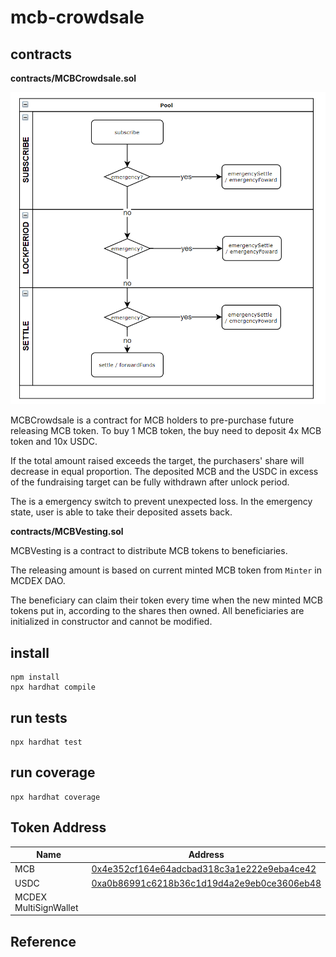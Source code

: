 # mcb-crowdsale

## contracts

**contracts/MCBCrowdsale.sol**

![Flow](./misc/flow.png)

MCBCrowdsale is a contract for MCB holders to pre-purchase future releasing MCB token. To buy 1 MCB token, the buy need to deposit 4x MCB token and 10x USDC.

If the total amount raised exceeds the target, the purchasers' share will decrease in equal proportion. The deposited MCB and the USDC in excess of the fundraising target can be fully withdrawn after unlock period.

The is a emergency switch to prevent unexpected loss. In the emergency state, user is able to take their deposited assets back.


**contracts/MCBVesting.sol**

MCBVesting is a contract to distribute MCB tokens to beneficiaries.

The releasing amount is based on current minted MCB token from `Minter` in MCDEX DAO.

The beneficiary can claim their token every time when the new minted MCB tokens put in, according to the shares then owned. All beneficiaries are initialized in constructor and cannot be modified.

## install

```shell
npm install
npx hardhat compile
```

## run tests

```shell
npx hardhat test
```

## run coverage

```shell
npx hardhat coverage
```

## Token Address

| Name                  | Address                                                      |
| --------------------- | ------------------------------------------------------------ |
| MCB                   | [0x4e352cf164e64adcbad318c3a1e222e9eba4ce42](https://etherscan.io/token/0x4e352cf164e64adcbad318c3a1e222e9eba4ce42) |
| USDC                  | [0xa0b86991c6218b36c1d19d4a2e9eb0ce3606eb48](https://etherscan.io/token/0xa0b86991c6218b36c1d19d4a2e9eb0ce3606eb48) |
| MCDEX MultiSignWallet |                                                              |

## Reference
